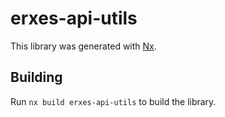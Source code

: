 # erxes-api-utils

This library was generated with [Nx](https://nx.dev).

## Building

Run `nx build erxes-api-utils` to build the library.
